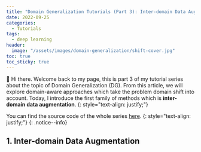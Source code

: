 ```yaml
---
title: "Domain Generalization Tutorials (Part 3): Inter-domain Data Augmentation"
date: 2022-09-25
categories: 
  - Tutorials
tags: 
  - deep learning
header: 
  image: "/assets/images/domain-generalization/shift-cover.jpg"
toc: true
toc_sticky: true
---
```


👋 Hi there. Welcome back to my page, this is part 3 of my tutorial series about the topic of Domain Generalization (DG). From this article, we will explore domain-aware approaches which take the problem domain shift into account. Today, I introduce the first family of methods which is **inter-domain data augmentation**. 
{: style="text-align: justify;"}

You can find the source code of the whole series [here](https://github.com/lhkhiem28/DGECG). 
{: style="text-align: justify;"}
{: .notice--info}

## 1. Inter-domain Data Augmentation
